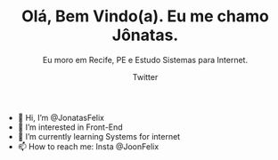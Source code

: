 <html>
  <head>
    <meta name="author" content="JonatasFelix">
  </head>
  <body>
    <header>
      <h1 align="center";>Olá, Bem Vindo(a). Eu me chamo Jônatas.</h1>
      <p align="center";>Eu moro em Recife, PE e Estudo Sistemas para Internet.</p> 
      <div>
        <p><img src="">Twitter</p>
      </div>
    </header>
  </body>
</html>





- 👋 Hi, I’m @JonatasFelix
- 👀 I’m interested in Front-End
- 🌱 I’m currently learning Systems for internet
- 📫 How to reach me: Insta @JoonFelix

<!---
JonatasFelix/JonatasFelix is a ✨ special ✨ repository because its `README.md` (this file) appears on your GitHub profile.
You can click the Preview link to take a look at your changes.
--->
